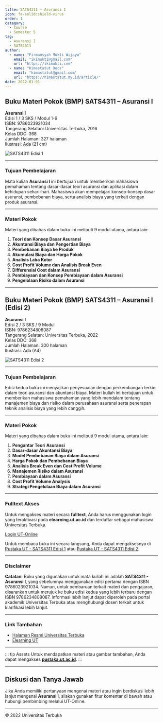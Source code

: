 ```yaml
--- 
title: SATS4311 – Asuransi I
icon: fa-solid:shield-virus
order: 1
category:
  - Course
  - Semester 5
tag:
  - Asuransi I
  - SATS4311
author:
  - name: "Firmansyah Mukti Wijaya"
    email: "ikimukti@gmail.com"
    url: "https://ikimukti.com"
  - name: "Himastatut Docs"
    email: "himastatut@gmail.com"
    url: "https://himastatut.my.id/article/"
date: 2022-01-01
--- 
```


## Buku Materi Pokok (BMP) SATS4311 – Asuransi I

**Asuransi I**  
Edisi 1 / 3 SKS / Modul 1-9  
ISBN: 9786023921034  
Tangerang Selatan: Universitas Terbuka, 2016  
Kelas DDC: 368  
Jumlah Halaman: 327 halaman  
Ilustrasi: Ada (21 cm)

![SATS4311 Edisi 1](https://pustaka.ut.ac.id/lib/wp-content/uploads/2017/04/STAT4331.jpg)

--- 

### Tujuan Pembelajaran

Mata kuliah **Asuransi I** ini bertujuan untuk memberikan mahasiswa pemahaman tentang dasar-dasar teori asuransi dan aplikasi dalam kehidupan sehari-hari. Mahasiswa akan mempelajari konsep-konsep dasar asuransi, pembebanan biaya, serta analisis biaya yang terkait dengan produk asuransi.

--- 

### Materi Pokok

Materi yang dibahas dalam buku ini meliputi 9 modul utama, antara lain:

1. **Teori dan Konsep Dasar Asuransi**
2. **Akuntansi Biaya dan Pengertian Biaya**
3. **Pembebanan Biaya ke Produk**
4. **Akumulasi Biaya dan Harga Pokok**
5. **Analisis Laba Kotor**
6. **Cost Profit Volume dan Analisis Break Even**
7. **Differensial Cost dalam Asuransi**
8. **Pembiayaan dan Konsep Pembiayaan dalam Asuransi**
9. **Pengelolaan Risiko dalam Asuransi**

--- 

## Buku Materi Pokok (BMP) SATS4311 – Asuransi I (Edisi 2)

**Asuransi I**  
Edisi 2 / 3 SKS / 9 Modul  
ISBN: 9786234808087  
Tangerang Selatan: Universitas Terbuka, 2022  
Kelas DDC: 368  
Jumlah Halaman: 300 halaman  
Ilustrasi: Ada (A4)

![SATS4311 Edisi 2](https://pustaka.ut.ac.id/lib/wp-content/uploads/2022/10/STAT433102.jpg)

--- 

### Tujuan Pembelajaran

Edisi kedua buku ini menyajikan penyesuaian dengan perkembangan terkini dalam teori asuransi dan akuntansi biaya. Materi kuliah ini bertujuan untuk memberikan mahasiswa pemahaman yang lebih mendalam tentang manajemen biaya dan risiko dalam perusahaan asuransi serta penerapan teknik analisis biaya yang lebih canggih.

--- 

### Materi Pokok

Materi yang dibahas dalam buku ini meliputi 9 modul utama, antara lain:

1. **Pengantar Teori Asuransi**
2. **Dasar-dasar Akuntansi Biaya**
3. **Model Pembebanan Biaya dalam Asuransi**
4. **Harga Pokok dan Pembebanan Biaya**
5. **Analisis Break Even dan Cost Profit Volume**
6. **Manajemen Risiko dalam Asuransi**
7. **Pembiayaan dalam Asuransi**
8. **Cost Profit Volume Analysis**
9. **Strategi Pengelolaan Biaya dalam Asuransi**

--- 

### Fulltext Akses

Untuk mengakses materi secara **fulltext**, Anda harus menggunakan login yang teraktivasi pada **elearning.ut.ac.id** dan terdaftar sebagai mahasiswa Universitas Terbuka.

[Login UT-Online](http://elearning.ut.ac.id)

Untuk membaca buku ini secara langsung, Anda dapat mengaksesnya di [Pustaka UT - SATS4311 Edisi 1](https://pustaka.ut.ac.id/lib/stat4331-asuransi-i/) atau [Pustaka UT - SATS4311 Edisi 2](https://pustaka.ut.ac.id/lib/stat4331-asuransi-i-edisi-2/).

--- 

### Disclaimer

**Catatan**: Buku yang digunakan untuk mata kuliah ini adalah **SATS4311 - Asuransi I**, yang sebelumnya menggunakan edisi pertama dengan ISBN 9786023921034. Namun, untuk pembaruan terkait materi dan pengajaran, disarankan untuk merujuk ke buku edisi kedua yang lebih terbaru dengan ISBN 9786234808087. Informasi lebih lanjut dapat diperoleh pada portal akademik Universitas Terbuka atau menghubungi dosen terkait untuk klarifikasi lebih lanjut.

--- 

### Link Tambahan

- [Halaman Resmi Universitas Terbuka](https://www.ut.ac.id)
- [Elearning UT](http://elearning.ut.ac.id)

--- 

::: tip Assets
Untuk mendapatkan materi atau gambar tambahan, Anda dapat mengakses **[pustaka.ut.ac.id](https://pustaka.ut.ac.id)**.
:::

--- 

## Diskusi dan Tanya Jawab

Jika Anda memiliki pertanyaan mengenai materi atau ingin berdiskusi lebih lanjut mengenai **Asuransi I**, silakan gunakan fitur komentar di bawah atau hubungi pembimbing melalui UT-Online.

--- 

<footer>
  <p>© 2022 Universitas Terbuka</p>
</footer>
